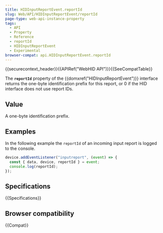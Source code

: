 ```yaml
---
title: HIDInputReportEvent.reportId
slug: Web/API/HIDInputReportEvent/reportId
page-type: web-api-instance-property
tags:
  - API
  - Property
  - Reference
  - reportId
  - HIDInputReportEvent
  - Experimental
browser-compat: api.HIDInputReportEvent.reportId
---
```


{{securecontext_header}}{{APIRef("WebHID API")}}{{SeeCompatTable}}

The **`reportId`**  property of the {{domxref("HIDInputReportEvent")}} interface returns the one-byte identification prefix for this report, or 0 if the HID interface does not use report IDs.

## Value

A one-byte identification prefix.

## Examples

In the following example the `reportId` of an incoming input report is logged to the console.

```js
device.addEventListener("inputreport", (event) => {
  const { data, device, reportId } = event;
  console.log(reportId);
});
```

## Specifications

{{Specifications}}

## Browser compatibility

{{Compat}}
